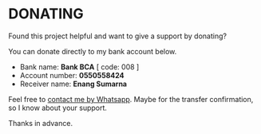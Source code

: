 # DONATING

Found this project helpful and want to give a support by donating?

You can donate directly to my bank account below.

- Bank name: **Bank BCA** [ code: 008 ]
- Account number: **0550558424**
- Receiver name: **Enang Sumarna**


Feel free to [contact me by Whatsapp](https://wa.me/6282318765334). Maybe for the transfer confirmation, so I know about your support.

Thanks in advance.
